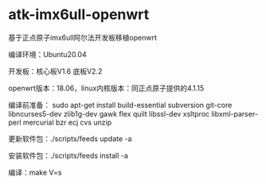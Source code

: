 # atk-imx6ull-openwrt
基于正点原子imx6ull阿尔法开发板移植openwrt

编译环境：Ubuntu20.04

开发板：核心板V1.6 底板V2.2

openwrt版本：18.06，linux内核版本：同正点原子提供的4.1.15

编译前准备：
sudo apt-get install build-essential subversion git-core libncurses5-dev zlib1g-dev gawk flex quilt libssl-dev xsltproc libxml-parser-perl mercurial bzr ecj cvs unzip

更新软件包：./scripts/feeds update -a

安装软件包：./scripts/feeds install -a

编译：make V=s
